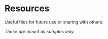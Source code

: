 # Resources
Useful files for future use or sharing with others.  

*These are meant as samples only.*
